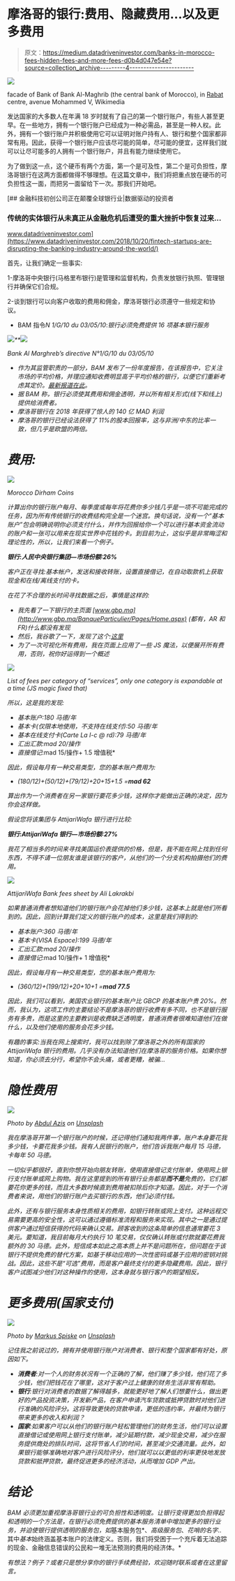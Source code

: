# 摩洛哥的银行:费用、隐藏费用…以及更多费用

> 原文：<https://medium.datadriveninvestor.com/banks-in-morocco-fees-hidden-fees-and-more-fees-d0b4d047e54e?source=collection_archive---------4----------------------->

![](img/ee38b4991239ef4e890eb70ec0bef125.png)

facade of Bank of Bank Al-Maghrib (the central bank of Morocco), in [Rabat](https://commons.wikimedia.org/wiki/Rabat) centre, avenue Mohammed V, Wikimedia

发达国家的大多数人在年满 18 岁时就有了自己的第一个银行账户，有些人甚至更早。在一些地方，拥有一个银行账户已经成为一种必需品，甚至是一种人权。此外，拥有一个银行账户并积极使用它可以证明对账户持有人、银行和整个国家都非常有用。因此，获得一个银行账户应该尽可能的简单，尽可能的便宜，这样我们就可以让尽可能多的人拥有一个银行账户，并且有能力继续使用它。

为了做到这一点，这个硬币有两个方面，第一个是可及性，第二个是可负担性，摩洛哥银行在这两方面都做得不够理想。在这篇文章中，我们将把重点放在硬币的可负担性这一面，而把另一面留给下一次。那我们开始吧。

[](https://www.datadriveninvestor.com/2018/10/20/fintech-startups-are-disrupting-the-banking-industry-around-the-world/) [## 金融科技初创公司正在颠覆全球银行业|数据驱动的投资者

### 传统的实体银行从未真正从金融危机后遭受的重大挫折中恢复过来…

www.datadriveninvestor.com](https://www.datadriveninvestor.com/2018/10/20/fintech-startups-are-disrupting-the-banking-industry-around-the-world/) 

首先，让我们确定一些事实:

1-摩洛哥中央银行(马格里布银行)是管理和监督机构，负责发放银行执照、管理银行并确保它们合规。

2-谈到银行可以向客户收取的费用和佣金，摩洛哥银行必须遵守一些规定和协议。

*   BAM 指令*N 1/G/10 du 03/05/10*:*银行必须免费提供 16 项基本银行服务*

*![](img/842d5ad097f9717212226d9f5be52451.png)**![](img/0e2a10b3aa19ce843e54ceb18d49845b.png)*

*Bank Al Marghreb’s directive *N°1/G/10 du 03/05/10**

*   *作为其监管职责的一部分，BAM 发布了一份年度报告，在该报告中，它关注市场的平均价格，并理应通知收费明显高于平均价格的银行，以便它们重新考虑其定价。[最新报道在此](http://www.bkam.ma/Supervision-bancaire/Indicateurs-et-publications/Rapport-annuel-sur-la-supervision-bancaire/Rapport-annuel-sur-la-supervision-bancaire-exercice-2018)。*
*   *据 BAM 称，银行必须使其费用和佣金透明，并以所有相关形式(线下和线上)提供给消费者。*
*   *摩洛哥银行在 2018 年获得了惊人的 140 亿 MAD 利润*
*   *摩洛哥的银行已经设法获得了 11%的股本回报率，这与非洲/中东的比率一致，但几乎是欧盟的两倍。*

# *费用:*

*![](img/5f4bf9f5d2221c9c26097962630bfbf0.png)*

*Morocco Dirham Coins*

*计算出你的银行账户每月、每季度或每年将花费你多少钱几乎是一项不可能完成的任务，因为所有传统银行的收费结构完全是一个迷宫。换句话说，没有一个“基本账户”包会明确说明你必须支付什么，并作为回报给你一个可以进行基本资金流动的账户和一张可以用来在现实世界中花钱的卡。到目前为止，这似乎是非常晦涩和理论性的，所以，让我们来看一个例子。*

***银行:人民中央银行集团—市场份额:26%***

*客户正在寻找:基本帐户，发送和接收转账，设置直接借记，在自动取款机上获取现金和在线/离线支付的卡。*

*在花了不合理的长时间寻找数据之后，事情是这样的:*

*   *我先看了一下银行的主页面 [www.gbp.ma](http://www.gbp.ma/BanqueParticulier/Pages/Home.aspx) (都有，AR 和 FR)什么都没有发现*
*   *然后，我谷歌了一下，发现了这个:[这里](http://www.gbp.ma/BanqueParticulier/VotreBanque/Pages/Nostarifs.aspx)*
*   *为了一次可视化所有费用，我在页面上应用了一些 JS 魔法，以便展开所有费用，否则，祝你好运得到一个概述*

*![](img/4dc4b84adfa7aecfbb668fd492517fab.png)*

*List of fees per category of “services”, only one category is expandable at a time (JS magic fixed that)*

*所以，这是我的发现:*

*   *基本账户:180 马德/年*
*   *基本卡(仅限本地使用，不支持在线支付):50 马德/年*
*   *基本在线支付卡(Carte La I-c @ rd):79 马德/年*
*   *汇出汇款:mad 20/操作*
*   *直接借记*:mad 15/操作+ 1.5 增值税*

*因此，假设每月有一种交易类型，您的基本账户费用为:*

*   *(180/12)+(50/12)+(79/12)+20+15+1.5 =**mad 62***

*算出作为一个消费者在另一家银行要花多少钱，这样你才能做出正确的决定，因为你会这样做。*

*假设您将该集团与 AttijariWafa 银行进行比较:*

***银行:AttijariWafa 银行—市场份额:27%***

*我花了相当多的时间来寻找美国运价表提供的价格，但是，我不能在网上找到任何东西，不得不请一位朋友谁是该银行的客户，从他们的一个分支机构拍摄他们的费用。*

*![](img/a3db8bbc84b1052cdba0a3a1aff02346.png)*

*AttijariWafa Bank fees sheet by Ali Lakrakbi*

*如果普通消费者想知道他们的银行账户会花掉他们多少钱，这基本上就是他们所看到的。因此，回到计算我们定义的银行账户的成本，这里是我们得到的:*

*   *基本账户:360 马德/年*
*   *基本卡(VISA Espace):199 马德/年*
*   *汇出汇款:mad 20/操作*
*   *直接借记*:mad 10/操作+ 1 增值税*

*因此，假设每月有一种交易类型，您的基本账户费用为:*

*   *(360/12)+(199/12)+20+10+1 =**mad 77.5***

*因此，我们可以看到，美国农业银行的基本账户比 GBCP 的基本账户贵 20%。然而，我认为，这项工作的主要结论不是摩洛哥的银行收费有多不同，也不是银行服务有多贵，而是这里的主要教训是收费缺乏透明度，普通消费者很难知道他们在做什么，以及他们使用的服务会花多少钱。*

*有趣的事实:当我在网上搜索时，我可以找到除了摩洛哥之外的所有国家的 AttijariWafa 银行的费用。几乎没有办法知道他们在摩洛哥的服务价格。如果你想知道，你必须去分行，希望你不会头痛，或者更糟，被骗…*

# *隐性费用*

*![](img/316f62c49e7e2e0c351d032351bb4c33.png)*

*Photo by [Abdul Azis](https://unsplash.com/@greywolfski?utm_source=medium&utm_medium=referral) on [Unsplash](https://unsplash.com?utm_source=medium&utm_medium=referral)*

*我在摩洛哥开第一个银行账户的时候，还记得他们通知我两件事，账户本身要花我多少钱，卡要花我多少钱。我有人民银行的账户，他们告诉我账户每月 15 马德，卡每年 50 马德。*

*一切似乎都很好，直到你想开始向朋友转账，使用直接借记支付账单，使用网上银行支付账单或网上购物。我在这里提到的所有银行业务都是**而不是**免费的，它们都要花你更多的钱，而且大多数时候直到费用被扣除后你才知道。因此，对于一个消费者来说，用他们的银行账户去买银行的东西，他们必须付钱。*

*此外，还有与银行服务本身性质相关的费用，如银行转账或网上支付。这种远程交易需要更高的安全性，这可以通过遵循标准流程和服务来实现。其中之一是通过提供客户通过短信获得的代码来确认交易。顾客收到的这条简单的信息通常要花 3 美元。要知道，我目前每月大约执行 10 笔交易，仅仅确认转账或付款就要花费我额外的 30 马德。此外，短信成本如此之高本质上并不是问题所在，但问题在于该银行不提供免费的替代方案，如基于移动应用的一次性密码或基于应用的密钥对挑战。因此，这些不是“可选”费用，而是客户最终支付的更多隐藏费用。因此，银行客户试图减少他们对这种操作的使用，这本身就与银行客户的期望相反。*

# *更多费用(国家支付)*

*![](img/01c62f01ef8265e84762cbfde31ea6c7.png)*

*Photo by [Markus Spiske](https://unsplash.com/@markusspiske?utm_source=medium&utm_medium=referral) on [Unsplash](https://unsplash.com?utm_source=medium&utm_medium=referral)*

*记住我之前说过的，拥有并使用银行账户对消费者、银行和整个国家都有好处，原因如下。*

*   ***消费者**:对一个人的财务状况有一个正确的了解，他们赚了多少钱，他们花了多少钱，他们把钱花在了哪里，这对于客户过上健康的财务生活非常有帮助。*
*   ***银行**:银行对消费者的数据了解得越多，就能更好地了解人们想要什么，做出更好的产品投资决策，开发新产品，在客户申请汽车贷款或抵押贷款时对他们进行准确的风险评分。这将导致更快的贷款申请，更低的违约率，并最终为银行带来更多的收入和利润？*
*   ***国家**:如果客户可以从他们的银行账户轻松管理他们的财务生活，他们可以设置直接借记或使用网上银行支付账单，减少延期付款，减少现金交易，减少在服务提供商处的排队时间，这将节省人们的时间，甚至减少交通流量。此外，如果银行能够准确地对客户进行风险评分，他们就可以以更低的利率更快地发放贷款和抵押贷款，最终促进更多的经济活动，从而增加 GDP 产出。*

# *结论*

*BAM 必须更加重视摩洛哥银行业的可负担性和透明度。让银行变得更加负担得起和透明的一个方法是，在银行必须免费提供的基本服务清单中增加更多的银行业务，并迫使银行提供透明的服务包，如*基本服务包*、*高级服务包*、*花哨的名字*..其中*基本*始终涵盖基本账户的法律定义。否则，我们将受困于一个充斥着无法追踪的现金、金融信息错误的公民和一堆无法预测的费用的经济体。*

*有想法？例子？或者只是想分享你的银行手续费经验，欢迎随时联系或者在这里留言。*